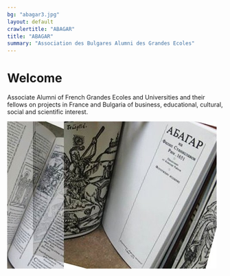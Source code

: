 ```yaml
---
bg: "abagar3.jpg"
layout: default
crawlertitle: "ABAGAR"
title: "ABAGAR"
summary: "Association des Bulgares Alumni des Grandes Ecoles"
---
```


# Welcome

Associate Alumni of French Grandes Ecoles and Universities and their fellows on projects in France and Bulgaria of business, educational, cultural, social and scientific interest.


![belle image](assets/images/abagar1.jpg) 